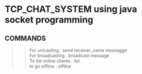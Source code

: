 # TCP_CHAT_SYSTEM using java socket programming
## COMMANDS
>> For unicasting : send receiver_name messagge <br>
>> For broadcasting : broadcast message <br>
>> To list online clients : list <br>
>> to go offline : offline <br>
